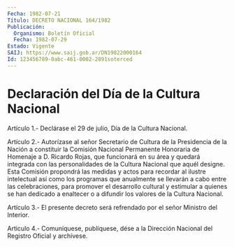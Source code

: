 ```yaml
---
Fecha: 1982-07-21
Título: DECRETO NACIONAL 164/1982
Publicación:
  Organismo: Boletín Oficial
  Fecha: 1982-07-29
Estado: Vigente
SAIJ: https://www.saij.gob.ar/DN19822000164
Id: 123456789-0abc-461-0002-2891soterced
---
```

# Declaración del Día de la Cultura Nacional

<a id="1"></a>
Artículo 1.- Declárase el 29 de julio, Día de la Cultura Nacional.

<a id="2"></a>
Artículo 2.-  Autorízase al señor Secretario de Cultura de la Presidencia  de  la  Nación   a  constituir  la  Comisión  Nacional Permanente  Honoraria  de  Homenaje    a   D.  Ricardo  Rojas,  que funcionará  en su área y quedará integrada con  las  personalidades de la Cultura  Nacional  que aquél designe. Esta Comisión propondrá las medidas y actos para recordar  al  ilustre intelectual así como los  programas  que  anualmente  se  llevarán   a  cabo  entre  las celebraciones, para promover el desarrollo cultural  y  estimular a quienes se han dedicado a enaltecer o a difundir los valores  de la Cultura Nacional.

<a id="3"></a>
Artículo 3.- El presente decreto será refrendado por el señor Ministro del Interior.

<a id="4"></a>
Articulo 4.- Comuníquese, publíquese, dése a la Dirección Nacional del Registro Oficial y archívese.